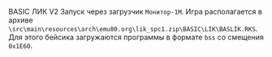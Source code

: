 BASIC ЛИК V2
Запуск через загрузчик `Монитор-1М`.
Игра располагается в архиве `\src\main\resources\arch\emu80.org\lik_spc1.zip\BASIC\LIK\BASLIK.RKS`.
Для этого бейсика загружаются программы в формате `bss` со смещения `0x1E60`.